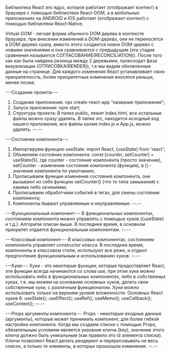 Библиотека React это ядро, которое работает (отображает контект) в браузере с помощью
библиотеки React-DOM, а в мобильных приложениях на ANDROID и IOS работает
(отображает контент) с помощью библиотеки React-Native.

Virtual-DOM - легкая форма обычного DOM дерева в контексте браузера, при внесении
изменений в DOM-дерево, они не переносятся в DOM-дерево сразу, вместо этого
создается новое DOM-дерево с новыми значениями и она сравнивается с предыдущим
(эта стадия сравнения называется СОГЛАСОВАНИЕ(RECONCILIATION)). После того как
как была найдена разница между 2 деревьями, происходит фаза визуализации
(ОТРИСОВКА(RENDER)), т.е мы видим обновленные данные на странице. Для каждого
изменения React устанавливает свою приоритетность, более приоритетные изменения
вносятся раньше, менее позже.   

---Создание проекта---
1) Создание приложения: npx create-react-app "название приложения";
2) Запуск приложения: npm start;
3) Структура проекта: В папке public, лежит index.html, все остальные файлы
можно сразу удалять. В папке src, находится исходный код нашего приложения,
все файлы кроме index.js и App.js, можно удалять.
--.--

---Состояние компонента---
1) Импортируем функцию useState: import React, {useState} from 'react';
2) Объявляем состояние компонента: const [counter, setCounter] = useState(5),
где counter - состояние компонента (просто значение), setCounter - изменение
состояния компонента (функция), в () - значение компонента по умолчанию;
3) Прописываем функции изменения состояния компонента, они вызывают из себя
функцию setCounter() (что то типа замыкания) с какими либо зачениями;
4) Прописываем обработчики событий в тегах, для смены состояния компонента;
5) Компоненты бывают управляемые и неуправляемые.
--.--

---Функциональный компонент---
В функциональных компонентах, состоянием компонента можно управлять с помощью
хуков ({useState} и т.д.). Алгоритм описан выше. В последнее время, в основном
приоритет отдается функциональным компонентам.
--.--

---Классовый компонент---
В классовых компонентах, состоянием компонента управляет constructor класса.
В последнее время, компоненты в классовом стиле, используют все реже, и отдают
предпочтение функциональным и использованию хуков.
--.--

---Хуки---
Хуки - это некоторые функции, которые предоставляет React, эти функции всегда
начинаются со слова use, при этом хуки можно использовать либо в функциональных
компонентах, либо в собственных хуках, т.е. мы можем на основании основных
хуков, делать свои собственные хуки, с различным функционалом. Хуки можно
использовать только на верхнем уровне вложенности. Основных React хуков 6:
useState();
useEffect();
useRef();
useMemo();
useCallback();
useContext();
--.--

---Props аргументы компонента---
Props - некоторые входные данные (аргументы), которые может принимать компонент,
для более гибкой настройки компонента.
Когда мы создаем списки с помощью Props, обязательным условием является указание
ключа (key), значение этого ключа должно быть уникальным (как правило это id
элемента списка). Ключи позволяют React делать рендеринг и перерисовывать не
весь список, а только те элементы, в которых произошли изменения. 
--.--
